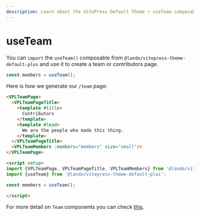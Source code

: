```yaml
---
description: Learn about the VitePress Default Theme + useTeam composable.
---
```


# useTeam

You can `import` the `useTeam()` composable from `@lando/vitepress-theme-default-plus` and use it to create a team or contributors page.

```js
const members = useTeam();
```

Here is how we generate our `/team` page:

```html
<VPLTeamPage>
  <VPLTeamPageTitle>
    <template #title>
      Contributors
    </template>
    <template #lead>
      We are the people who made this thing.
    </template>
  </VPLTeamPageTitle>
  <VPLTeamMembers :members="members" size="small"/>
</VPLTeamPage>

<script setup>
import {VPLTeamPage, VPLTeamPageTitle, VPLTeamMembers} from '@lando/vitepress-theme-default-plus'
import {useTeam} from '@lando/vitepress-theme-default-plus';

const members = useTeam();

</script>
```

For more detail on `Team` components you can check [this](/pages/teams).
